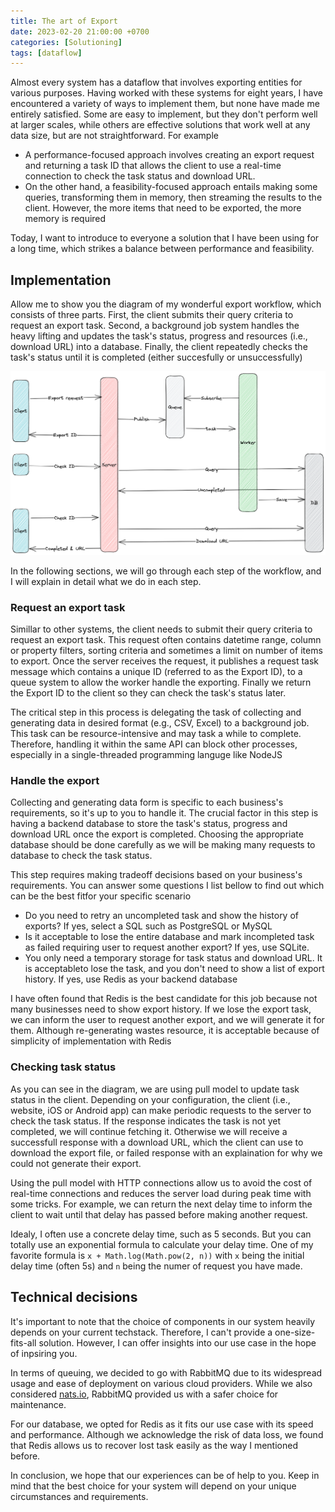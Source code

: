 ```yaml
---
title: The art of Export
date: 2023-02-20 21:00:00 +0700
categories: [Solutioning]
tags: [dataflow]
---
```


Almost every system has a dataflow that involves exporting entities for various purposes. Having worked with these systems for eight years, I have encountered a variety of ways to implement them, but none have made me entirely satisfied. Some are easy to implement, but they don't perform well at larger scales, while others are effective solutions that work well at any data size, but are not straightforward. For example

- A performance-focused approach involves creating an export request and returning a task ID that allows the client to use a real-time connection to check the task status and download URL.
- On the other hand, a feasibility-focused approach entails making some queries, transforming them in memory, then streaming the results to the client. However, the more items that need to be exported, the more memory is required

Today, I want to introduce to everyone a solution that I have been using for a long time, which strikes a balance between performance and feasibility.

## Implementation

Allow me to show you the diagram of my wonderful export workflow, which consists of three parts. First, the client submits their query criteria to request an export task. Second, a background job system handles the heavy lifting and updates the task's status, progress and resources (i.e., download URL) into a database. Finally, the client repeatedly checks the task's status until it is completed (either succesfully or unsuccessfully)

![export-workflow](/assets/img/2023-02-20-export-workflow.png)

In the following sections, we will go through each step of the workflow, and I will explain in detail what we do in each step.

### Request an export task

Simillar to other systems, the client needs to submit their query criteria to request an export task. This request often contains datetime range, column or property filters, sorting criteria and sometimes a limit on number of items to export. Once the server receives the request, it publishes a request task message which contains a unique ID (referred to as the Export ID), to a queue system to allow the worker handle the exporting. Finally we return the Export ID to the client so they can check the task's status later.

The critical step in this process is delegating the task of collecting and generating data in desired format (e.g., CSV, Excel) to a background job. This task can be resource-intensive and may task a while to complete. Therefore, handling it within the same API can block other processes, especially in a single-threaded programming languge like NodeJS

### Handle the export

Collecting and generating data form is specific to each business's requirements, so it's up to you to handle it. The crucial factor in this step is having a backend database to store the task's status, progress and download URL once the export is completed. Choosing the appropriate database should be done carefully as we will be making many requests to database to check the task status.

This step requires making tradeoff decisions based on your business's requirements. You can answer some questions I list bellow to find out which can be the best fitfor your specific scenario

- Do you need to retry an uncompleted task and show the history of exports? If yes, select a SQL such as PostgreSQL or MySQL
- Is it acceptable to lose the entire database and mark incompleted task as failed requiring user to request another export? If yes, use SQLite.
- You only need a temporary storage for task status and download URL. It is acceptableto lose the task, and you don't need to show a list of export history. If yes, use Redis as your backend database

I have often found that Redis is the best candidate for this job because not many businesses need to show export history. If we lose the export task, we can inform the user to request another export, and we will generate it for them. Although re-generating wastes resource, it is acceptable because of simplicity of implementation with Redis

### Checking task status

As you can see in the diagram, we are using pull model to update task status in the client. Depending on your configuration, the client (i.e., website, iOS or Android app) can make periodic requests to the server to check the task status. If the response indicates the task is not yet completed, we will continue fetching it. Otherwise we will receive a successfull response with a download URL, which the client can use to download the export file, or failed response with an explaination for why we could not generate their export.

Using the pull model with HTTP connections allow us to avoid the cost of real-time connections and reduces the server load during peak time with some tricks. For example, we can return the next delay time to inform the client to wait until that delay has passed before making another request.

Idealy, I often use a concrete delay time, such as 5 seconds. But you can totally use an exponential formula to calculate your delay time. One of my favorite formula is `x + Math.log(Math.pow(2, n))` with `x` being the initial delay time (often 5s) and `n` being the numer of request you have made.

## Technical decisions

It's important to note that the choice of components in our system heavily depends on your current techstack. Therefore, I can't provide a one-size-fits-all solution. However, I can offer insights into our use case in the hope of inpsiring you.

In terms of queuing, we decided to go with RabbitMQ due to its widespread usage and ease of deployment on various cloud providers. While we also considered [nats.io](https://nats.io/), RabbitMQ provided us with a safer choice for maintenance.

For our database, we opted for Redis as it fits our use case with its speed and performance. Although we acknowledge the risk of data loss, we found that Redis allows us to recover lost task easily as the way I mentioned before.

In conclusion, we hope that our experiences can be of help to you. Keep in mind that the best choice for your system will depend on your unique circumstances and requirements.
